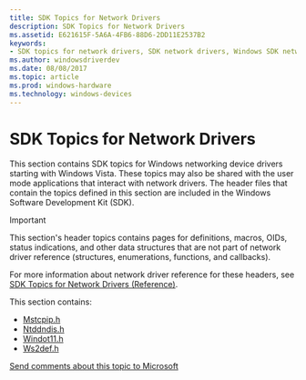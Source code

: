 ```yaml
---
title: SDK Topics for Network Drivers
description: SDK Topics for Network Drivers
ms.assetid: E621615F-5A6A-4FB6-88D6-2DD11E2537B2
keywords:
- SDK topics for network drivers, SDK network drivers, Windows SDK network drivers, Microsoft Windows SDK network drivers
ms.author: windowsdriverdev
ms.date: 08/08/2017
ms.topic: article
ms.prod: windows-hardware
ms.technology: windows-devices
---
```


# SDK Topics for Network Drivers

This section contains SDK topics for Windows networking device drivers starting with Windows Vista. These topics may also be shared with the user mode applications that interact with network drivers. The header files that contain the topics defined in this section are included in the Windows Software Development Kit (SDK).

> [!IMPORTANT]
> This section's header topics contains pages for definitions, macros, OIDs, status indications, and other data structures that are not part of network driver reference (structures, enumerations, functions, and callbacks). 
>
> For more information about network driver reference for these headers, see [SDK Topics for Network Drivers (Reference)](https://msdn.microsoft.com/library/windows/hardware/mt808525).

This section contains:

* [Mstcpip.h](mstcpip-h.md)
* [Ntddndis.h](ntddndis-h.md)
* [Windot11.h](windot11-h.md)
* [Ws2def.h](ws2def-h.md)

[Send comments about this topic to Microsoft](mailto:wsddocfb@microsoft.com?subject=Documentation%20feedback%20%5Bp_mb\p_mb%5D:%20Planning%20your%20APN%20database%20submission%20%20RELEASE:%20%281/18/2017%29&body=%0A%0APRIVACY%20STATEMENT%0A%0AWe%20use%20your%20feedback%20to%20improve%20the%20documentation.%20We%20don't%20use%20your%20email%20address%20for%20any%20other%20purpose,%20and%20we'll%20remove%20your%20email%20address%20from%20our%20system%20after%20the%20issue%20that%20you're%20reporting%20is%20fixed.%20While%20we're%20working%20to%20fix%20this%20issue,%20we%20might%20send%20you%20an%20email%20message%20to%20ask%20for%20more%20info.%20Later,%20we%20might%20also%20send%20you%20an%20email%20message%20to%20let%20you%20know%20that%20we've%20addressed%20your%20feedback.%0A%0AFor%20more%20info%20about%20Microsoft's%20privacy%20policy,%20see%20http://privacy.microsoft.com/default.aspx. "Send comments about this topic to Microsoft")